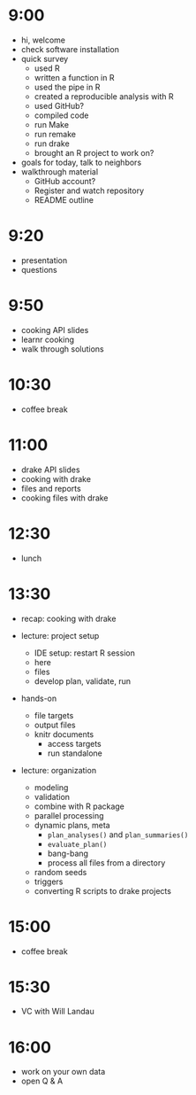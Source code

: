 # 9:00

- hi, welcome
- check software installation
- quick survey
    - used R
    - written a function in R
    - used the pipe in R
    - created a reproducible analysis with R
    - used GitHub?
    - compiled code
    - run Make
    - run remake
    - run drake
    - brought an R project to work on?
- goals for today, talk to neighbors
- walkthrough material
    - GitHub account?
    - Register and watch repository
    - README outline

# 9:20

- presentation
- questions

# 9:50

- cooking API slides
- learnr cooking
- walk through solutions

# 10:30

- coffee break

# 11:00

- drake API slides
- cooking with drake
- files and reports
- cooking files with drake

# 12:30

- lunch

# 13:30

- recap: cooking with drake
- lecture: project setup
    - IDE setup: restart R session
    - here
    - files
    - develop plan, validate, run

- hands-on
    - file targets
    - output files
    - knitr documents
        - access targets
        - run standalone

- lecture: organization
    - modeling
    - validation
    - combine with R package
    - parallel processing
    - dynamic plans, meta
        - `plan_analyses()` and `plan_summaries()`
        - `evaluate_plan()`
        - bang-bang
        - process all files from a directory
    - random seeds
    - triggers
    - converting R scripts to drake projects

# 15:00

- coffee break

# 15:30

- VC with Will Landau

# 16:00

- work on your own data
- open Q & A
